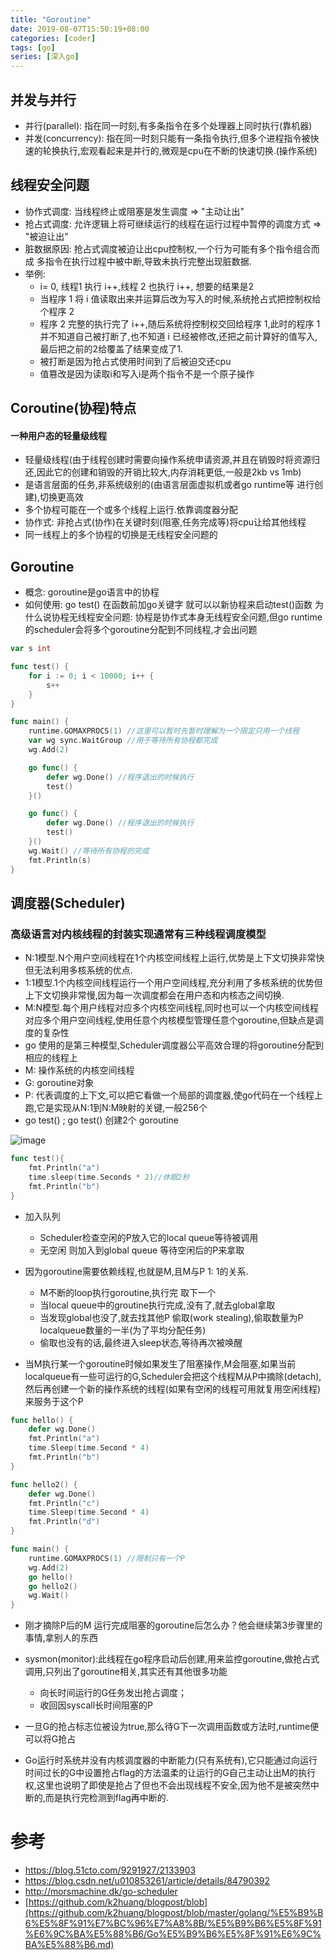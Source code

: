 ```yaml
---
title: "Goroutine"
date: 2019-08-07T15:50:19+08:00
categories: [coder]
tags: [go]
series: [深入go]
---
```



## 并发与并行
- 并行(parallel): 指在同一时刻,有多条指令在多个处理器上同时执行(靠机器)
- 并发(concurrency): 指在同一时刻只能有一条指令执行,但多个进程指令被快速的轮换执行,宏观看起来是并行的,微观是cpu在不断的快速切换.(操作系统)

## 线程安全问题
- 协作式调度: 当线程终止或阻塞是发生调度 => "主动让出"
- 抢占式调度: 允许逻辑上将可继续运行的线程在运行过程中暂停的调度方式 => "被迫让出"
- 脏数据原因: 抢占式调度被迫让出cpu控制权,一个行为可能有多个指令组合而成
多指令在执行过程中被中断,导致未执行完整出现脏数据.
- 举例: 
    - i= 0, 线程1 执行 i++,线程 2 也执行 i++, 想要的结果是2
    - 当程序 1 将 i 值读取出来并运算后改为写入的时候,系统抢占式把控制权给个程序 2
    - 程序 2 完整的执行完了 i++,随后系统将控制权交回给程序 1,此时的程序 1 并不知道自己被打断了,也不知道 i 已经被修改,还把之前计算好的值写入,最后把之前的2给覆盖了结果变成了1.   
    - 被打断是因为抢占式使用时间到了后被迫交还cpu
    - 值篡改是因为读取i和写入i是两个指令不是一个原子操作

## Coroutine(协程)特点
#### 一种用户态的轻量级线程
- 轻量级线程(由于线程创建时需要向操作系统申请资源,并且在销毁时将资源归还,因此它的创建和销毁的开销比较大,内存消耗更低,一般是2kb vs 1mb)
- 是语言层面的任务,非系统级别的(由语言层面虚拟机或者go runtime等 进行创建),切换更高效
- 多个协程可能在一个或多个线程上运行.依靠调度器分配
- 协作式: 非抢占式(协作)在关键时刻(阻塞,任务完成等)将cpu让给其他线程
- 同一线程上的多个协程的切换是无线程安全问题的

## Goroutine
- 概念: goroutine是go语言中的协程
- 如何使用:  go test()   在函数前加go关键字 就可以以新协程来启动test()函数
为什么说协程无线程安全问题: 协程是协作式本身无线程安全问题,但go runtime的scheduler会将多个goroutine分配到不同线程,才会出问题


``` go
var s int

func test() {
	for i := 0; i < 10000; i++ {
		s++
	}
}

func main() {
	runtime.GOMAXPROCS(1) //这里可以暂时先暂时理解为一个限定只用一个线程
	var wg sync.WaitGroup //用于等待所有协程都完成
	wg.Add(2)

	go func() {
		defer wg.Done() //程序退出的时候执行
		test()
	}()

	go func() {
		defer wg.Done() //程序退出的时候执行
		test()
	}()
	wg.Wait() //等待所有协程的完成
	fmt.Println(s)
}
```

## 调度器(Scheduler)
### 高级语言对内核线程的封装实现通常有三种线程调度模型
- N:1模型.N个用户空间线程在1个内核空间线程上运行,优势是上下文切换非常快但无法利用多核系统的优点.
- 1:1模型.1个内核空间线程运行一个用户空间线程,充分利用了多核系统的优势但上下文切换非常慢,因为每一次调度都会在用户态和内核态之间切换.
- M:N模型.每个用户线程对应多个内核空间线程,同时也可以一个内核空间线程对应多个用户空间线程,使用任意个内核模型管理任意个goroutine,但缺点是调度的复杂性
- go 使用的是第三种模型,Scheduler调度器公平高效合理的将goroutine分配到相应的线程上
- M: 操作系统的内核空间线程
- G: goroutine对象
- P: 代表调度的上下文,可以把它看做一个局部的调度器,使go代码在一个线程上跑,它是实现从N:1到N:M映射的关键,一般256个
- go test() ; go test() 创建2个 goroutine 

![image](static/../../../../static/images/coder-2019080701.png)
``` go
func test(){
    fmt.Println("a")
    time.sleep(time.Seconds * 2)//休眠2秒
    fmt.Println("b")
}
```

- 加入队列 
    - Scheduler检查空闲的P放入它的local queue等待被调用
    - 无空闲 则加入到global queue 等待空闲后的P来拿取

-  因为goroutine需要依赖线程,也就是M,且M与P  1: 1的关系.
    -  M不断的loop执行goroutine,执行完 取下一个
    - 当local queue中的groutine执行完成,没有了,就去global拿取
    - 当发现global也没了,就去找其他P 偷取(work stealing),偷取数量为P localqueue数量的一半(为了平均分配任务)
    - 偷取也没有的话,最终进入sleep状态,等待再次被唤醒

- 当M执行某一个goroutine时候如果发生了阻塞操作,M会阻塞,如果当前localqueue有一些可运行的G,Scheduler会把这个线程M从P中摘除(detach),然后再创建一个新的操作系统的线程(如果有空闲的线程可用就复用空闲线程)来服务于这个P

``` go
func hello() {
	defer wg.Done()
	fmt.Println("a")
	time.Sleep(time.Second * 4)
	fmt.Println("b")
}

func hello2() {
	defer wg.Done()
	fmt.Println("c")
	time.Sleep(time.Second * 4)
	fmt.Println("d")
}

func main() {
	runtime.GOMAXPROCS(1) //限制只有一个P
	wg.Add(2)
	go hello()
	go hello2()
	wg.Wait()
}
```

- 刚才摘除P后的M 运行完成阻塞的goroutine后怎么办？他会继续第3步骤里的事情,拿别人的东西

- sysmon(monitor):此线程在go程序启动后创建,用来监控goroutine,做抢占式调用,只列出了goroutine相关,其实还有其他很多功能
    - 向长时间运行的G任务发出抢占调度；
    - 收回因syscall长时间阻塞的P

- 一旦G的抢占标志位被设为true,那么待G下一次调用函数或方法时,runtime便可以将G抢占

- Go运行时系统并没有内核调度器的中断能力(只有系统有),它只能通过向运行时间过长的G中设置抢占flag的方法温柔的让运行的G自己主动让出M的执行权,这里也说明了即使是抢占了但也不会出现线程不安全,因为他不是被突然中断的,而是执行完检测到flag再中断的.

# 参考
- https://blog.51cto.com/9291927/2133903
- https://blog.csdn.net/u010853261/article/details/84790392
- http://morsmachine.dk/go-scheduler
- [https://github.com/k2huang/blogpost/blob](https://github.com/k2huang/blogpost/blob/master/golang/%E5%B9%B6%E5%8F%91%E7%BC%96%E7%A8%8B/%E5%B9%B6%E5%8F%91%E6%9C%BA%E5%88%B6/Go%E5%B9%B6%E5%8F%91%E6%9C%BA%E5%88%B6.md)